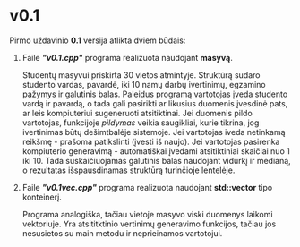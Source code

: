 # v0.1
Pirmo uždavinio **0.1** versija atlikta dviem būdais:
1) Faile ***"v0.1.cpp"*** programa realizuota naudojant **masyvą**.

   Studentų masyvui priskirta 30 vietos atmintyje. 
   Struktūrą sudaro studento vardas, pavardė, iki 10 namų darbų ivertinimų, egzamino pažymys ir galutinis balas.
   Paleidus programą vartotojas įveda studento vardą ir pavardą, o tada gali pasirikti ar likusius duomenis įvesdinė pats, ar leis kompiuteriui sugeneruoti atsitiktinai.
   Jei duomenis pildo vartotojas, funkcijoje *pildymas* veikia saugikliai, kurie tikrina, jog ivertinimas būtų dešimtbalėje sistemoje. Jei vartotojas iveda netinkamą reikšmę - prašoma patikslinti (įvesti iš naujo). 
   Jei vartotojas pasirenka kompiuterio generavimą - automatiškai įvedami atsitiktiniai skaičiai nuo 1 iki 10.
   Tada suskaičiuojamas galutinis balas naudojant vidurkį ir medianą, o rezultatas išspausdinamas struktūrą turinčioje lentelėje.
   
2) Faile ***"v0.1vec.cpp"*** programa realizuota naudojant **std::vector**  tipo konteinerį.

   Programa analogiška, tačiau vietoje masyvo viski duomenys laikomi vektoriuje.
   Yra atsititktinio vertinimų generavimo funkcijos, tačiau jos nesusietos su main metodu ir neprieinamos vartotojui.
